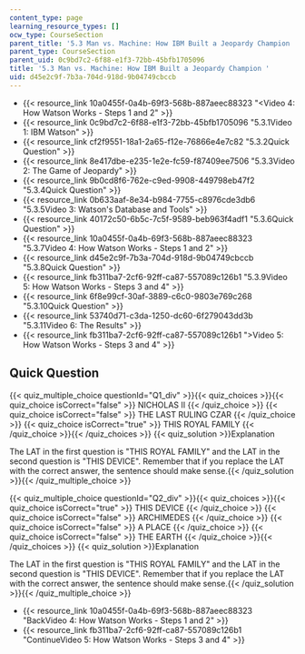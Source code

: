 ```yaml
---
content_type: page
learning_resource_types: []
ocw_type: CourseSection
parent_title: '5.3 Man vs. Machine: How IBM Built a Jeopardy Champion '
parent_type: CourseSection
parent_uid: 0c9bd7c2-6f88-e1f3-72bb-45bfb1705096
title: '5.3 Man vs. Machine: How IBM Built a Jeopardy Champion '
uid: d45e2c9f-7b3a-704d-918d-9b04749cbccb
---
```


*   {{< resource_link 10a0455f-0a4b-69f3-568b-887aeec88323 "\<Video 4: How Watson Works - Steps 1 and 2" >}}
*   {{< resource_link 0c9bd7c2-6f88-e1f3-72bb-45bfb1705096 "5.3.1Video 1: IBM Watson" >}}
*   {{< resource_link cf2f9551-18a1-2a65-f12e-76866e4e7c82 "5.3.2Quick Question" >}}
*   {{< resource_link 8e417dbe-e235-1e2e-fc59-f87409ee7506 "5.3.3Video 2: The Game of Jeopardy" >}}
*   {{< resource_link 9b0cd8f6-762e-c9ed-9908-449798eb47f2 "5.3.4Quick Question" >}}
*   {{< resource_link 0b633aaf-8e34-b984-7755-c8976cde3db6 "5.3.5Video 3: Watson's Database and Tools" >}}
*   {{< resource_link 40172c50-6b5c-7c5f-9589-beb963f4adf1 "5.3.6Quick Question" >}}
*   {{< resource_link 10a0455f-0a4b-69f3-568b-887aeec88323 "5.3.7Video 4: How Watson Works - Steps 1 and 2" >}}
*   {{< resource_link d45e2c9f-7b3a-704d-918d-9b04749cbccb "5.3.8Quick Question" >}}
*   {{< resource_link fb311ba7-2cf6-92ff-ca87-557089c126b1 "5.3.9Video 5: How Watson Works - Steps 3 and 4" >}}
*   {{< resource_link 6f8e99cf-30af-3889-c6c0-9803e769c268 "5.3.10Quick Question" >}}
*   {{< resource_link 53740d71-c3da-1250-dc60-6f279043dd3b "5.3.11Video 6: The Results" >}}
*   {{< resource_link fb311ba7-2cf6-92ff-ca87-557089c126b1 "\>Video 5: How Watson Works - Steps 3 and 4" >}}

Quick Question
--------------

{{< quiz_multiple_choice questionId="Q1_div" >}}{{< quiz_choices >}}{{< quiz_choice isCorrect="false" >}}&nbsp;NICHOLAS II&nbsp;{{< /quiz_choice >}}
{{< quiz_choice isCorrect="false" >}}&nbsp;THE LAST RULING CZAR&nbsp;{{< /quiz_choice >}}
{{< quiz_choice isCorrect="true" >}}&nbsp;THIS ROYAL FAMILY&nbsp;{{< /quiz_choice >}}{{< /quiz_choices >}}
{{< quiz_solution >}}Explanation

The LAT in the first question is "THIS ROYAL FAMILY" and the LAT in the second question is "THIS DEVICE". Remember that if you replace the LAT with the correct answer, the sentence should make sense.{{< /quiz_solution >}}{{< /quiz_multiple_choice >}}

{{< quiz_multiple_choice questionId="Q2_div" >}}{{< quiz_choices >}}{{< quiz_choice isCorrect="true" >}}&nbsp;THIS DEVICE&nbsp;{{< /quiz_choice >}}
{{< quiz_choice isCorrect="false" >}}&nbsp;ARCHIMEDES&nbsp;{{< /quiz_choice >}}
{{< quiz_choice isCorrect="false" >}}&nbsp;A PLACE&nbsp;{{< /quiz_choice >}}
{{< quiz_choice isCorrect="false" >}}&nbsp;THE EARTH&nbsp;{{< /quiz_choice >}}{{< /quiz_choices >}}
{{< quiz_solution >}}Explanation

The LAT in the first question is "THIS ROYAL FAMILY" and the LAT in the second question is "THIS DEVICE". Remember that if you replace the LAT with the correct answer, the sentence should make sense.{{< /quiz_solution >}}{{< /quiz_multiple_choice >}}

*   {{< resource_link 10a0455f-0a4b-69f3-568b-887aeec88323 "BackVideo 4: How Watson Works - Steps 1 and 2" >}}
*   {{< resource_link fb311ba7-2cf6-92ff-ca87-557089c126b1 "ContinueVideo 5: How Watson Works - Steps 3 and 4" >}}